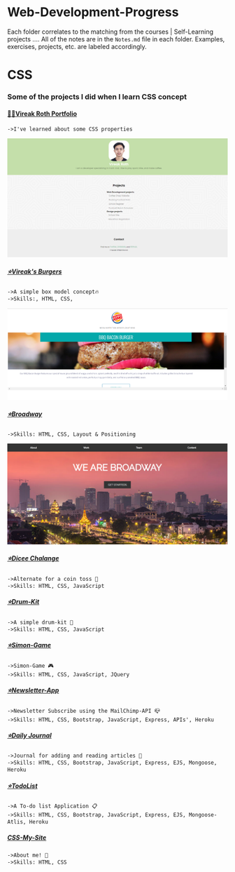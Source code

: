 # Web-Development-Progress

Each folder correlates to the matching from the courses | Self-Learning projects ....
All of the notes are in the `Notes.md` file in each folder. Examples, exercises, projects, etc. are labeled accordingly.

# CSS

### Some of the projects I did when I learn CSS concept

#### [👨‍💻Vireak Roth Portfolio](https://github.com/Punvireakroth/Web-Development-Progress/tree/main/CSS/Vireak_Roth_Portfolio)

    ->I've learned about some CSS properties

![Alt text](https://raw.githubusercontent.com/Punvireakroth/Web-Development-Progress/main/CSS/Vireak_Roth_Portfolio/images/vireakroth_site.png "Optional title")

##### [⭐️Vireak's Burgers](https://github.com/Punvireakroth/Web-Development-Progress/tree/main/CSS/the_box_model/VireakRoth's%20Burgers)

    ->A simple box model concept🔥
    ->Skills:, HTML, CSS,

![Alt text](https://raw.githubusercontent.com/Punvireakroth/Web-Development-Progress/main/CSS/the_box_model/VireakRoth's%20Burgers/images/burgers.png "Optional title")

##### [⭐️Broadway](https://github.com/Punvireakroth/Web-Development-Progress/tree/main/CSS/display_and_positioning/broadway)

    ->Skills: HTML, CSS, Layout & Positioning

![Alt text](https://github.com/Punvireakroth/Web-Development-Progress/blob/main/CSS/display_and_positioning/broadway/images/broadway.png "broadway")

##### [⭐️Dicee Chalange](https://parv3213.github.io/Web-development/Dicee-Challenge/dicee.html)

    ->Alternate for a coin toss 🎲
    ->Skills: HTML, CSS, JavaScript

##### [⭐️Drum-Kit](https://parv3213.github.io/Web-development/Drum-Kit/index.html)

    ->A simple drum-kit 🥁
    ->Skills: HTML, CSS, JavaScript

##### [⭐️Simon-Game](https://parv3213.github.io/Web-development/Simon-Game/Simon-Game.html)

    ->Simon-Game 🎮
    ->Skills: HTML, CSS, JavaScript, JQuery

##### [⭐️Newsletter-App](https://newsletter-app-parv.herokuapp.com/)

    ->Newsletter Subscribe using the MailChimp-API 📪
    ->Skills: HTML, CSS, Bootstrap, JavaScript, Express, APIs', Heroku

##### [⭐️Daily Journal](https://daily-journal-parv.herokuapp.com/)

    ->Journal for adding and reading articles 📒
    ->Skills: HTML, CSS, Bootstrap, JavaScript, Express, EJS, Mongoose, Heroku

##### [⭐️TodoList](https://todolist-parv.herokuapp.com/)

    ->A To-do list Application 📋
    ->Skills: HTML, CSS, Bootstrap, JavaScript, Express, EJS, Mongoose-Atlis, Heroku

##### [CSS-My-Site](https://punvireakroth.github.io/Personal-site/)

    ->About me! 👤
    ->Skills: HTML, CSS
